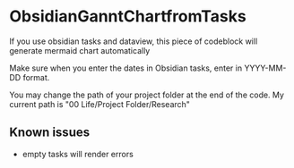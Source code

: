 # ObsidianGanntChartfromTasks
If you use obsidian tasks and dataview, this piece of codeblock will generate mermaid chart automatically

Make sure when you enter the dates in Obsidian tasks, enter in YYYY-MM-DD format.

You may change the  path of your project folder at the end of the code. My current path is "00 Life/Project Folder/Research"

## Known issues
- empty tasks will render errors
